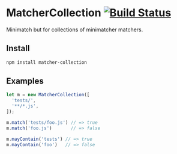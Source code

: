 # MatcherCollection [![Build Status](https://travis-ci.org/stefanpenner/matcher-collection.svg?branch=master)](https://travis-ci.org/stefanpenner/matcher-collection)

Minimatch but for collections of minimatcher matchers.

## Install

```sh
npm install matcher-collection
```

## Examples

```js
let m = new MatcherCollection([
  'tests/',
  '**/*.js',
]);

m.match('tests/foo.js') // => true
m.match('foo.js')       // => false

m.mayContain('tests') // => true
m.mayContain('foo')   // => false
```
